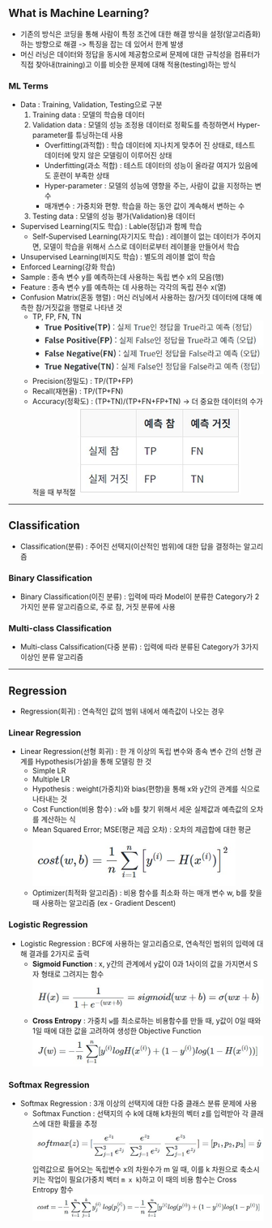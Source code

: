 ## What is Machine Learning?
- 기존의 방식은 코딩을 통해 사람이 특정 조건에 대한 해결 방식을 설정(알고리즘화)하는 방향으로 해결 -> 특징을 잡는 데 있어서 한계 발생
- 머신 러닝은 데이터와 정답을 동시에 제공함으로써 문제에 대한 규칙성을 컴퓨터가 직접 찾아내(training)고 이를 비슷한 문제에 대해 적용(testing)하는 방식
### ML Terms
- Data : Training, Validation, Testing으로 구분
    1. Training data : 모델의 학습용 데이터
    2. Validation data : 모델의 성능 조정용 데이터로 정확도를 측정하면서 Hyper-parameter를 튜닝하는데 사용
        + Overfitting(과적합) : 학습 데이터에 지나치게 맞추어 진 상태로, 테스트 데이터에 맞지 않은 모델링이 이루어진 상태
        + Underfitting(과소 적합) : 테스트 데이터의 성능이 올라갈 여지가 있음에도 훈련이 부족한 상태
        + Hyper-parameter : 모델의 성능에 영향을 주는, 사람이 값을 지정하는 변수
        + 매개변수 : 가중치와 편향. 학습을 하는 동안 값이 계속해서 변하는 수
    3. Testing data : 모델의 성능 평가(Validation)용 데이터
- Supervised Learning(지도 학습) : Lable(정답)과 함께 학습
    * Self-Supervised Learning(자기지도 학습) : 레이블이 없는 데이터가 주어지면, 모델이 학습을 위해서 스스로 데이터로부터 레이블을 만들어서 학습
- Unsupervised Learning(비지도 학습) : 별도의 레이블 없이 학습
- Enforced Learning(강화 학습)
- Sample : 종속 변수 y를 예측하는데 사용하는 독립 변수 x의 모음(행)
- Feature : 종속 변수 y를 예측하는 데 사용하는 각각의 독립 젼수 x(열)
- Confusion Matrix(혼동 행렬) : 머신 러닝에서 사용하는 참/거짓 데이터에 대해 예측한 참/거짓값을 행렬로 나타낸 것
    * TP, FP, FN, TN ![혼동 행렬 값](../Attatched/TP,FP,FN,TN.jpg)
    * Precision(정밀도) : TP/(TP+FP)
    * Recall(재현율) : TP/(TP+FN)
    * Accuracy(정확도) : (TP+TN)/(TP+FN+FP+TN) -> 더 중요한 데이터의 수가 적을 때 부적절
		![Confusion Matrix](../Attatched/Confusion_matrix.jpg)
---
## Classification
- Classification(분류) : 주어진 선택지(이산적인 범위)에 대한 답을 결정하는 알고리즘
### Binary Classification
- Binary Classification(이진 분류) : 입력에 따라 Model이 분류한 Category가 2가지인 분류 알고리즘으로, 주로 참, 거짓 분류에 사용
### Multi-class Classification
- Multi-class Calssification(다중 분류) : 입력에 따라 분류된 Category가 3가지 이상인 분류 알고리즘
---
## Regression
- Regression(회귀) : 연속적인 값의 범위 내에서 예측값이 나오는 경우
### Linear Regression
- Linear Regression(선형 회귀) : 한 개 이상의 독립 변수와 종속 변수 간의 선형 관계를 Hypothesis(가설)을 통해 모델링 한 것
    - Simple LR
    - Multiple LR
    - Hypothesis : weight(가중치)와 bias(편향)을 통해 x와 y간의 관계를 식으로 나타내는 것
    - Cost Function(비용 함수) : `w`와 `b`를 찾기 위해서 세운 실제값과 예측값의 오차를 계산하는 식
    - Mean Squared Error; MSE(평균 제곱 오차) : 오차의 제곱합에 대한 평균 ![MSE](../Attatched/MSE.jpg)
    - Optimizer(최적화 알고리즘) : 비용 함수를 최소화 하는 매개 변수 w, b를 찾을 때 사용하는 알고리즘 (ex - Gradient Descent)
### Logistic Regression
* Logistic Regression : BCF에 사용하는 알고리즘으로, 연속적인 범위의 입력에 대해 결과를 2가지로 출력
    - **Sigmoid Function** : x, y간의 관계에서 y값이 0과 1사이의 값을 가지면서 S자 형태로 그려지는 함수 ![Sigmoid Function](../Attatched/sigmoid.jpg)
    - **Cross Entropy** : 가중치 `w`를 최소로하는 비용함수를 만들 때, y값이 0일 때와 1일 때에 대한 값을 고려하여 생성한 Objective Function ![Cross Entropy](../Attatched/Cross_Entropy.jpg)
    
### Softmax Regression
* Softmax Regression : 3개 이상의 선택지에 대한 다중 클래스 분류 문제에 사용
    - Softmax Function : 선택지의 수 k에 대해 k차원의 벡터 z를 입력받아 각 클래스에 대한 확률을 추정 ![softmax Function](../Attatched/softmax.jpg)<br> 입력값으로 들어오는 독립변수 x의 차원수가 m 일 때, 이를 k 차원으로 축소시키는 작업이 필요(가중치 벡터 `m x k`)하고 이 때의 비용 함수는 Cross Entropy 함수 ![Cross Entropy in Softmax](../Attatched/Cross_Entropy_SF.jpg)